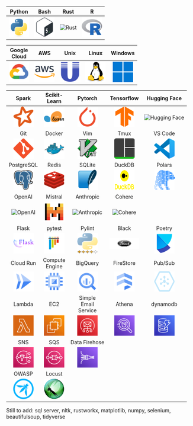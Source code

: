 | Python | Bash | Rust | R |
|:------:|:----:|:----:|:-:|
|  <img src="https://github.com/devicons/devicon/blob/master/icons/python/python-original.svg" title="Python"  alt="Python" width="55" height="55"/> |  <img src="https://github.com/devicons/devicon/blob/master/icons/bash/bash-original.svg" title="Bash"  alt="Bash" width="55" height="55"/> |  <img src="https://www.rust-lang.org/logos/rust-logo-128x128.png" title="Rust" alt="Rust" width="55" height="55"/> |  <img src="https://github.com/devicons/devicon/blob/master/icons/r/r-original.svg" title="R" alt="R" width="55" height="55"/>|

| Google<br>Cloud | AWS | Unix | Linux | Windows |
|:---------------:|:---:|:----:|:-----:|:-------:|
| <img src="https://github.com/devicons/devicon/blob/master/icons/googlecloud/googlecloud-original.svg" title="GCP" alt="GCP" width="55" height="55"/> | <img src="https://github.com/devicons/devicon/blob/master/icons/amazonwebservices/amazonwebservices-original-wordmark.svg" title="AWS" alt="AWS" width="55" height="55"/> | <img src="https://github.com/devicons/devicon/blob/master/icons/unix/unix-original.svg" title="Unix" alt="Unix" width="55" height="55"/> | <img src="https://github.com/devicons/devicon/blob/master/icons/linux/linux-original.svg" title="Linux" alt="Linux" width="55" height="55"/> | <img src="https://github.com/devicons/devicon/blob/master/icons/windows11/windows11-original.svg" title="Windows" alt="Windows" width="55" height="55"/> |

| Spark | Scikit-<br>Learn | Pytorch | Tensorflow | Hugging Face |
|:-----:|:----------------:|:-------:|:----------:|:------------:|
| <img src="https://github.com/devicons/devicon/blob/master/icons/apachespark/apachespark-original.svg" title="Spark" alt="Spark" width="55" height="55"/> | <img src="https://github.com/devicons/devicon/blob/master/icons/scikitlearn/scikitlearn-original.svg" title="sklearn" alt="sklearn" width="55" height="55"/> | <img src="https://github.com/devicons/devicon/blob/master/icons/pytorch/pytorch-original.svg" title="pytorch" alt="pytorch" width="55" height="55"/> | <img src="https://github.com/devicons/devicon/blob/master/icons/tensorflow/tensorflow-original.svg" title="tensorflow" alt="tensorflow" width="55" height="55"/> | <img src="https://huggingface.co/datasets/huggingface/brand-assets/resolve/main/hf-logo.svg" title="Hugging Face" alt="Hugging Face" width="55" height="55"/> |
| Git | Docker | Vim | Tmux | VS Code |
| <img src="https://github.com/devicons/devicon/blob/master/icons/git/git-original.svg" title="Git" alt="Git" width="55" height="55"/> | <img src="https://github.com/devicons/devicon/blob/master/icons/docker/docker-original.svg" title="Docker" alt="Docker" width="55" height="55"/> | <img src="https://github.com/devicons/devicon/blob/master/icons/vim/vim-original.svg" title="Vim" alt="Vim" width="55" height="55"/> | <img src="./icons/tmux_crop.png" title="tmux" alt="tmux" width="55" height="55"/> | <img src="https://github.com/devicons/devicon/blob/master/icons/vscode/vscode-original.svg" title="VS Code" alt="VS Code" width="55" height="55"/> | 
| PostgreSQL | Redis | SQLite | DuckDB | Polars |
| <img src="https://github.com/devicons/devicon/blob/master/icons/postgresql/postgresql-original.svg" title="PostgreSQL" alt="PostgreSQL" width="55" height="55"/> | <img src="https://github.com/devicons/devicon/blob/master/icons/redis/redis-original.svg" title="Redis" alt="Redis" width="55" height="55"/> | <img src="https://github.com/devicons/devicon/blob/master/icons/sqlite/sqlite-original.svg" title="SQLite" alt="SQLite" width="55" height="55"/> | <img src="https://github.com/duckdb/duckdb/blob/main/logo/DuckDB_Logo-stacked-dark-mode.svg" title="DuckDB" alt="DuckDB" width="55" height="55"/>| <img src="https://github.com/pola-rs/polars-static/blob/master/logos/polars_logo_blue.svg" title="Polars" alt="Polars" width="55" height="55"/> |
| OpenAI | Mistral | Anthropic | Cohere |
| <img src="./icons/openai_white.svg" title="OpenAI" alt="OpenAI" width="55" height="55"/> | <img src="./icons/mistral.svg" title="Mistral" alt="Mistral" width="55" height="55"/> | <img src="./icons/anthropic.svg" title="Anthropic" alt="Anthropic" width="55" height="55"/> | <img src="./icons/cohere.svg" title="Cohere" alt="Cohere" width="55" height="55"/> |
| Flask | pytest | Pylint | Black | Poetry |
| <img src="icons/flask_colour.png" title="Flask" alt="Flask" width="55" height="55"/>| <img src="https://github.com/devicons/devicon/blob/master/icons/pytest/pytest-original.svg" title="pytest" alt="pytest" width="55" height="55"/>| <img src="https://raw.githubusercontent.com/pylint-dev/pylint/main/doc/logo.svg" title="Pylint" alt="Pylint" width="55" height="55"/> | <img src="https://raw.githubusercontent.com/psf/black/main/docs/_static/logo2-readme.png" title="Black" alt="Black" width="80"/>| <img src="https://github.com/devicons/devicon/blob/master/icons/poetry/poetry-original.svg" title="Poetry" alt="Poetry" width="55" height="55"/> | |
| Cloud Run | Compute<br>Engine | BigQuery | FireStore | Pub/Sub | 
|<img src="./icons/cloud-run.svg" title="Cloud Run" alt="Cloud Run" width="55" height="55"/> | <img src="./icons/compute-engine.svg" title="Compute<br>Engine" alt="Compute<br>Engine" width="55" height="55"/>| <img src="./icons/gcp_bigquery.svg" title="BigQuery" alt="BigQuery" width="55" height="55"/> |<img src="./icons/gcp_firestore.svg" title="FireStore" alt="FireStore" width="55" height="55"/>|<img src="./icons/gcp_pubsub.svg" title="Pub/Sub" alt="Pub/Sub" width="55" height="55"/>|
| Lambda    | EC2               | Simple<br>Email<br>Service | Athena   | dynamodb      |
| <img src="./icons/aws_lambda.png" title="Lambda" alt="Lambda" width="55" height="55"/> | <img src="./icons/aws_ec2.jpg" title="EC2" alt="EC2" width="55" height="55"/> | <img src="./icons/aws_ses.png" title="SES" alt="SES" width="55" height="55"/> | <img src="./icons/aws_athena.png" title="Athena" alt="Athena" width="55" height="55"/> | <img src="./icons/aws_dynamodb.svg" title="DynamoDB" alt="DynamoDB" width="55" height="55"/> |
| SNS       | SQS               | Data Firehose |          |               |
| <img src="./icons/aws_sns_crop.png" title="SNS" alt="SNS" width="55" height="55"/> |<img src="./icons/aws_sqs_crop.png" title="SQS" alt="SQS" width="55" height="55"/> | <img src="./icons/aws_data_firehose.png" title="Data Firehose" alt="Data Firehose" width="55" height="55"/> |          |               |
| OWASP | Locust | | | |
| <img src="./icons/owasp_blue.svg" title="OWASP" alt="OWASP" width="55" height="55"/> | <img src="./icons/locust_crop.png" title="Locust" alt="Locust" width="55" height="55"/> | | | |

Still to add: sql server, nltk, rustworkx, matplotlib, numpy, selenium, beautifulsoup, tidyverse
